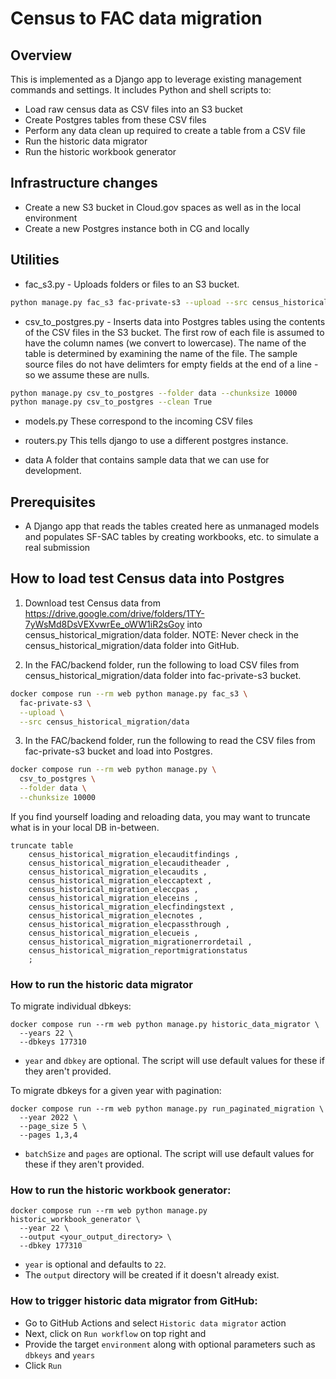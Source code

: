 # Census to FAC data migration

## Overview

This is implemented as a Django app to leverage existing management commands and settings. It includes Python and shell scripts to:

- Load raw census data as CSV files into an S3 bucket
- Create Postgres tables from these CSV files
- Perform any data clean up required to create a table from a CSV file
- Run the historic data migrator
- Run the historic workbook generator

## Infrastructure changes

- Create a new S3 bucket in Cloud.gov spaces as well as in the local environment
- Create a new Postgres instance both in CG and locally

## Utilities

- fac_s3.py - Uploads folders or files to an S3 bucket.

```bash
python manage.py fac_s3 fac-private-s3 --upload --src census_historical_migration/data
```

- csv_to_postgres.py - Inserts data into Postgres tables using the contents of the CSV files in the S3 bucket. The first row of each file is assumed to have the column names (we convert to lowercase). The name of the table is determined by examining the name of the file. The sample source files do not have delimters for empty fields at the end of a line - so we assume these are nulls.

```bash
python manage.py csv_to_postgres --folder data --chunksize 10000
python manage.py csv_to_postgres --clean True
```

- models.py These correspond to the incoming CSV files
- routers.py This tells django to use a different postgres instance.

- data A folder that contains sample data that we can use for development.

## Prerequisites

- A Django app that reads the tables created here as unmanaged models and populates SF-SAC tables by creating workbooks, etc. to simulate a real submission

## How to load test Census data into Postgres

1.  Download test Census data from https://drive.google.com/drive/folders/1TY-7yWsMd8DsVEXvwrEe_oWW1iR2sGoy into census_historical_migration/data folder.
    NOTE: Never check in the census_historical_migration/data folder into GitHub.

2.  In the FAC/backend folder, run the following to load CSV files from census_historical_migration/data folder into fac-private-s3 bucket.

```bash
docker compose run --rm web python manage.py fac_s3 \
  fac-private-s3 \
  --upload \
  --src census_historical_migration/data
```

3.  In the FAC/backend folder, run the following to read the CSV files from fac-private-s3 bucket and load into Postgres.

```bash
docker compose run --rm web python manage.py \
  csv_to_postgres \
  --folder data \
  --chunksize 10000
```

If you find yourself loading and reloading data, you may want to truncate what is in your local DB in-between.

```
truncate table
	census_historical_migration_elecauditfindings ,
	census_historical_migration_elecauditheader ,
	census_historical_migration_elecaudits ,
	census_historical_migration_eleccaptext ,
	census_historical_migration_eleccpas ,
	census_historical_migration_eleceins ,
	census_historical_migration_elecfindingstext ,
	census_historical_migration_elecnotes ,
	census_historical_migration_elecpassthrough ,
	census_historical_migration_elecueis ,
	census_historical_migration_migrationerrordetail ,
	census_historical_migration_reportmigrationstatus
	;
```

### How to run the historic data migrator

To migrate individual dbkeys:

```
docker compose run --rm web python manage.py historic_data_migrator \
  --years 22 \
  --dbkeys 177310
```

- `year` and `dbkey` are optional. The script will use default values for these if they aren't provided.

To migrate dbkeys for a given year with pagination:

```
docker compose run --rm web python manage.py run_paginated_migration \
  --year 2022 \
  --page_size 5 \
  --pages 1,3,4
```

- `batchSize` and `pages` are optional. The script will use default values for these if they aren't provided.

### How to run the historic workbook generator:

```
docker compose run --rm web python manage.py historic_workbook_generator \
  --year 22 \
  --output <your_output_directory> \
  --dbkey 177310
```

- `year` is optional and defaults to `22`.
- The `output` directory will be created if it doesn't already exist.

### How to trigger historic data migrator from GitHub:

- Go to GitHub Actions and select `Historic data migrator` action
- Next, click on `Run workflow` on top right and
- Provide the target `environment` along with optional parameters such as `dbkeys` and `years`
- Click `Run`
